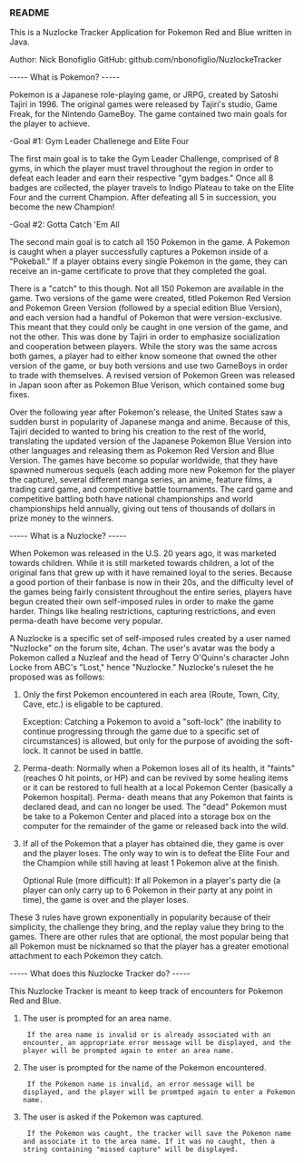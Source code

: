 ### README ###

This is a Nuzlocke Tracker Application for Pokemon Red and Blue written in Java.

Author: Nick Bonofiglio
GitHub: github.com/nbonofiglio/NuzlockeTracker

----- What is Pokemon? -----

Pokemon is a Japanese role-playing game, or JRPG, created by Satoshi Tajiri in 1996. The original games were released by Tajiri's studio, Game Freak, for the Nintendo GameBoy. The game contained two main goals for the player to achieve. 

-Goal #1: Gym Leader Challenege and Elite Four

The first main goal is to take the Gym Leader Challenge, comprised of 8 gyms, in which the player must travel throughout the region in order to defeat each leader and earn their respective "gym badges." Once all 8 badges are collected, the player travels to Indigo Plateau to take on the Elite Four and the current Champion. After defeating all 5 in succession, you become the new Champion!

-Goal #2: Gotta Catch 'Em All

The second main goal is to catch all 150 Pokemon in the game. A Pokemon is caught when a player successfully captures a Pokemon inside of a "Pokeball." If a player obtains every single Pokemon in the game, they can receive an in-game certificate to prove that they completed the goal. 

There is a "catch" to this though. Not all 150 Pokemon are available in the game. Two versions of the game were created, titled Pokemon Red Version and Pokemon Green Version (followed by a special edition Blue Version), and each version had a handful of Pokemon that were version-exclusive. This meant that they could only be caught in one version of the game, and not the other. This was done by Tajiri in order to emphasize socialization and cooperation between players. While the story was the same across both games, a player had to either know someone that owned the other version of the game, or buy both versions and use two GameBoys in order to trade with themselves. A revised version of Pokemon Green was released in Japan soon after as Pokemon Blue Verison, which contained some bug fixes.  

Over the following year after Pokemon's release, the United States saw a sudden burst in popularity of Japanese manga and anime. Because of this, Tajiri decided to wanted to bring his creation to the rest of the world, translating the updated version of the Japanese Pokemon Blue Version into other languages and releasing them as Pokemon Red Version and Blue Version. The games have become so popular worldwide, that they have spawned numerous sequels (each adding more new Pokemon for the player the capture), several different manga series, an anime, feature films, a trading card game, and competitive battle tournaments. The card game and competitive battling both have national championships and world championships held annually, giving out tens of thousands of dollars in prize money to the winners.

----- What is a Nuzlocke? -----

When Pokemon was released in the U.S. 20 years ago, it was marketed towards children. While it is still marketed towards children, a lot of the original fans that grew up with it have remained loyal to the series. Because a good portion of their fanbase is now in their 20s, and the difficulty level of the games being fairly consistent throughout the entire series, players have begun created their own self-imposed rules in order to make the game harder. Things like healing restrictions, capturing restrictions, and even perma-death have become very popular.

A Nuzlocke is a specific set of self-imposed rules created by a user named "Nuzlocke" on the forum site, 4chan. The user's avatar was the body a Pokemon called a Nuzleaf and the head of Terry O'Quinn's character John Locke from ABC's "Lost," hence "Nuzlocke." Nuzlocke's ruleset the he proposed was as follows:

1. Only the first Pokemon encountered in each area (Route, Town, City, Cave, etc.) is eligable to be captured. 
			
	Exception: Catching a Pokemon to avoid a "soft-lock" (the inability to continue progressing through the game due to a specific set of circumstances) is allowed, but only for the purpose of avoiding the soft-lock. It cannot be used in battle.
			
2. Perma-death: Normally when a Pokemon loses all of its health, it "faints" (reaches 0 hit points, or HP) and can be revived 	by some healing items or it can be restored to full health at a local Pokemon Center (basically a Pokemon hospital). Perma-		death means that any Pokemon that faints is declared dead, and can no longer be used. The "dead" Pokemon must be take to a 		Pokemon Center and placed into a storage box on the computer for the remainder of the game or released back into the wild.

3. If all of the Pokemon that a player has obtained die, they game is over and the player loses. The only way to win is to 			defeat the Elite Four and the Champion while still having at least 1 Pokemon alive at the finish. 
	
	Optional Rule (more difficult): If all Pokemon in a player's party die (a player can only carry up to 6 Pokemon in their party at any point in time), the game is over and the player loses.

These 3 rules have grown exponentially in popularity because of their simplicity, the challenge they bring, and the replay value they bring to the games. There are other rules that are optional, the most popular being that all Pokemon must be nicknamed so that the player has a greater emotional attachment to each Pokemon they catch. 

----- What does this Nuzlocke Tracker do? -----

This Nuzlocke Tracker is meant to keep track of encounters for Pokemon Red and Blue. 

1. The user is prompted for an area name.

		If the area name is invalid or is already associated with an encounter, an appropriate error message will be displayed, and the player will be prompted again to enter an area name.

2. The user is prompted for the name of the Pokemon encountered.

		If the Pokemon name is invalid, an error message will be displayed, and the player will be promtped again to enter a Pokemon name.

3. The user is asked if the Pokemon was captured.

		If the Pokemon was caught, the tracker will save the Pokemon name and associate it to the area name. If it was no caught, then a string containing "missed capture" will be displayed.
		

		

		
		